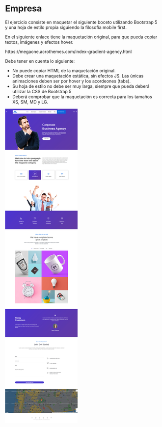 <h1>Empresa</h1>
<p>El ejercicio consiste en maquetar el siguiente boceto utilizando Bootstrap 5 y una hoja de estilo propia siguiendo la filosofía mobile first.</p>
<p>En el siguiente enlace tiene la maquetación original, para que pueda copiar textos, imágenes y efectos hover.</p>
<a src="https://megaone.acrothemes.com/index-gradient-agency.html">https://megaone.acrothemes.com/index-gradient-agency.html</a>
<p>Debe tener en cuenta lo siguiente:</p>
<ul>
    <li>No puede copiar HTML de la maquetación original.</li>
    <li>Debe crear una maquetación estática, sin efectos JS. Las únicas animaciones deben ser por hover y los acordeones (tabs).</li>
    <li>Su hoja de estilo no debe ser muy larga, siempre que pueda deberá utilizar la CSS de Bootstrap 5</li>
    <li>Deberá comprobar que la maquetación es correcta para los tamaños XS, SM, MD y LG.</li>
</ul>

<img src="./DIW_T2_Maquetacion1.jpg"/>